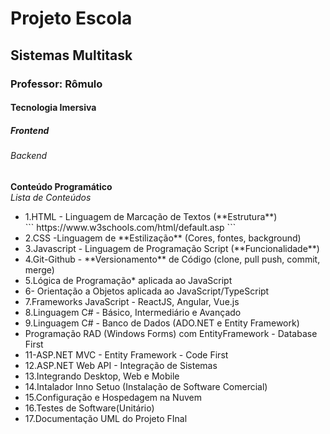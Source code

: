 <h1>Projeto Escola</h1>
<h2>Sistemas Multitask</h2>
<h3>Professor: Rômulo</h3>
<h4>Tecnologia Imersiva</h4>
<h5>Frontend</h6>
<h6>Backend</h6>


**Conteúdo Programático** <br>
*Lista de Conteúdos*

<ul>

  <li>1.HTML - Linguagem de Marcação de Textos (**Estrutura**)</li>
  ```
  https://www.w3schools.com/html/default.asp
  ```
  <li>2.CSS -Linguagem de **Estilização** (Cores, fontes, background)</li>
  <li>3.Javascript - Linguagem de Programação Script (**Funcionalidade**)</li>
  <li>4.Git-Github - **Versionamento** de Código (clone, pull push, commit, merge)</li>
  <li>5.Lógica de Programação* aplicada ao JavaScript</li>
  <li>6- Orientação a Objetos aplicada ao JavaScript/TypeScript</li>
  <li>7.Frameworks JavaScript - ReactJS, Angular, Vue.js</li>
  <li>8.Linguagem C# - Básico, Intermediário e Avançado</li>
  <li>9.Linguagem C# - Banco de Dados (ADO.NET e Entity Framework)</li>
  <li>Programação RAD (Windows Forms) com EntityFramework - Database First</li>
  <li>11-ASP.NET MVC - Entity Framework - Code First</li>
  <li>12.ASP.NET Web API - Integração de Sistemas</li>
  <li>13.Integrando Desktop, Web e Mobile</li>
  <li>14.Intalador Inno Setuo (Instalação de Software Comercial)
  <li>15.Configuração e Hospedagem na Nuvem</li>
  <li>16.Testes de Software(Unitário)</li>
  <li>17.Documentação UML do Projeto FInal</li>
</ul>
